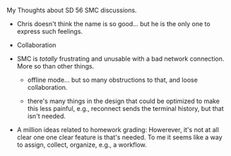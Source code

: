 My Thoughts about SD 56 SMC discussions.

 - Chris doesn't think the name is so good... but he is the only one to express such feelings.
 - Collaboration
 - SMC is *totally* frustrating and unusable with a bad network connection.  More so than other things.

     - offline mode... but so many obstructions to that, and loose collaboration.

     - there's many things in the design that could be optimized to make this less painful, e.g., reconnect sends
       the terminal history, but that isn't needed.

 - A million ideas related to homework grading:
   Howerever, it's not at all clear one one clear feature is that's needed.
   To me it seems like a way to assign, collect, organize, e.g., a workflow.

